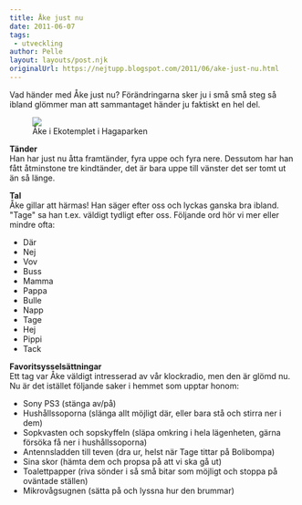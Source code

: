 ```yaml
---
title: Åke just nu
date: 2011-06-07
tags:  
 - utveckling	
author: Pelle
layout: layouts/post.njk
originalUrl: https://nejtupp.blogspot.com/2011/06/ake-just-nu.html
---
```


Vad händer med Åke just nu? Förändringarna sker ju i små små steg så ibland glömmer man att sammantaget händer ju faktiskt en hel del.

<figure>
	<img src="../../../img/2011/06/I+Hagaparken-_MG_9664.jpg">
 	<figcaption>Åke i Ekotemplet i Hagaparken<figcaption>
</figure>

**Tänder** <br>
Han har just nu åtta framtänder, fyra uppe och fyra nere. Dessutom har han fått åtminstone tre kindtänder, det är bara uppe till vänster det ser tomt ut än så länge.

**Tal** <br>
Åke gillar att härmas! Han säger efter oss och lyckas ganska bra ibland. "Tage" sa han t.ex. väldigt tydligt efter oss. Följande ord hör vi mer eller mindre ofta:
* Där
* Nej
* Vov
* Buss
* Mamma
* Pappa
* Bulle
* Napp
* Tage
* Hej
* Pippi
* Tack
 
 **Favoritsysselsättningar** <br>
 Ett tag var Åke väldigt intresserad av vår klockradio, men den är glömd nu. Nu är det istället följande saker i hemmet som upptar honom:
* Sony PS3 (stänga av/på)
* Hushållssoporna (slänga allt möjligt där, eller bara stå och stirra ner i dem)
* Sopkvasten och sopskyffeln (släpa omkring i hela lägenheten, gärna försöka få ner i hushållssoporna)
* Antennsladden till teven (dra ur, helst när Tage tittar på Bolibompa)
* Sina skor (hämta dem och propsa på att vi ska gå ut)
* Toalettpapper (riva sönder i så små bitar som möjligt och stoppa på oväntade ställen)
* Mikrovågsugnen (sätta på och lyssna hur den brummar) 
